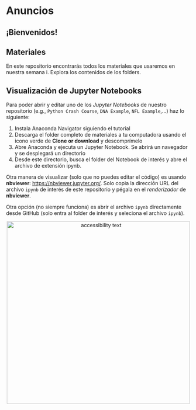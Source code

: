 # Anuncios

## ¡Bienvenidos!

## Materiales

En este repositorio encontrarás todos los materiales que usaremos en nuestra semana i. Explora los contenidos de los folders.

## Visualización de Jupyter Notebooks

Para poder abrir y editar uno de los *Jupyter Notebooks* de nuestro repositorio (e.g., `Python Crash Course`, `DNA Example`, `NFL Example`,...) haz lo siguiente:

<ol>
<li>Instala Anaconda Navigator siguiendo el tutorial</li>
<li>Descarga el folder completo de materiales a tu computadora usando el icono verde de <b>Clone or download</b> y descomprímelo</li>
<li>Abre Anaconda y ejecuta un Jupyter Notebook. Se abrirá un navegador y se desplegará un directorio</li>
<li>Desde este directorio, busca el folder del Notebook de interés y abre el archivo de extensión ipynb. </li>
</ol>

Otra manera de visualizar (solo que no puedes editar el código) es usando **nbviewer**: https://nbviewer.jupyter.org/. Solo copia la dirección URL del archivo `ipynb` de interés de este repositorio y pégala en el *renderizador* de **nbviewer**.   

Otra opción (no siempre funciona) es abrir el archivo `ipynb` directamente desde GitHub (solo entra al folder de interés y seleciona el archivo `ipynb`).

<p align="center">
  <img src="https://github.com/semana-i-2019/materiales/blob/master/files.jpg" width="500" alt="accessibility text">
</p>
